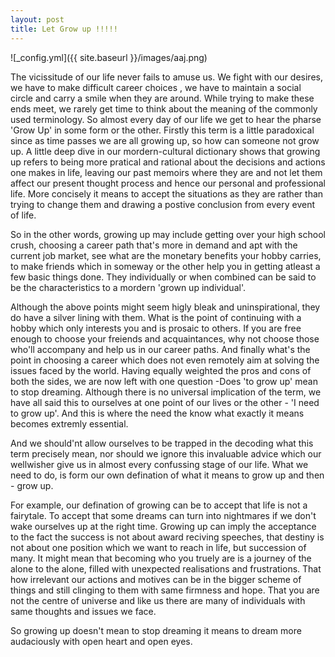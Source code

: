 ```yaml
---
layout: post
title: Let Grow up !!!!!
---
```

![_config.yml]({{ site.baseurl }}/images/aaj.png)

The vicissitude of our life never fails to amuse us. We fight with our desires, we have to make difficult career choices , we have to maintain a social circle and carry a smile when they are around. While trying to make these ends meet, we rarely get time to think about the meaning of the commonly used terminology. So almost every day of our life we get to hear the pharse 'Grow Up' in some form or the other. Firstly this term is a little paradoxical since as time passes we are all growing up, so how can someone not grow up. A little deep dive in our mordern-cultural dictionary shows that growing up refers to being more pratical and rational about the decisions and actions one makes in life, leaving our past memoirs where they are and not let them affect our present thought process and hence our personal and professional life. More concisely it means to accept the situations as they are rather than trying to change them and drawing a postive conclusion from every event of life.

So in the other words, growing up may include getting over your high school crush, choosing a career path that's more in demand and apt with the current job market, see what are the monetary benefits your hobby carries, to make friends which in someway or the other help you in getting atleast a few basic things done. They individually or when combined can be said to be the characteristics to a mordern 'grown up individual'.

Although the above points might seem higly bleak and uninspirational, they do have a silver lining with them. What is the point of continuing with a hobby which only interests you and is prosaic to others. If you are free enough to choose your freiends and acquaintances, why not choose those who'll accompany and help us in our career paths. And finally what's the point in choosing a career which does not even remotely aim at solving the issues faced by the world.
Having equally weighted the pros and cons of both the sides, we are now left with one question -Does 'to grow up' mean to stop dreaming. Although there is no universal implication of the term, we have all said this to ourselves at one point of our lives or the other - 'I need to grow up'. And this is where the need the know what exactly it means becomes extremly essential.

And we should'nt allow ourselves to be trapped in the decoding what this term precisely mean, nor should we ignore this invaluable advice which our wellwisher give us in almost every confussing stage of our life. What we need to do, is form our own defination of what it means to grow up and then - grow up.

For example, our defination of growing can be to accept that life is not a fairytale. To accept that some dreams can turn into nightmares if we don't wake ourselves up at the right time. Growing up can imply the acceptance to the fact the success is not about award reciving speeches, that destiny is not about one position which we want to reach in life, but succession of many. It might mean that becoming who you truely are is a journey of the alone to the alone, filled with unexpected realisations and frustrations. That how irrelevant our actions and motives can be in the bigger scheme of things and still clinging to them with same firmness and hope. That you are not the centre of universe and like us there are many of individuals with same thoughts and issues we face.

So growing up doesn't mean to stop dreaming it means to dream more audaciously with open heart and open eyes.
